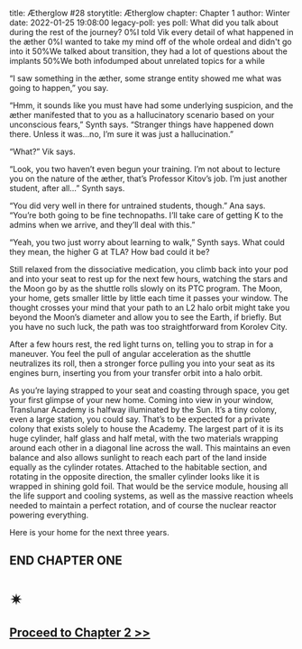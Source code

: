 title: Ætherglow #28
storytitle: Ætherglow 
chapter: Chapter 1
author: Winter
date: 2022-01-25 19:08:00
legacy-poll: yes
poll: What did you talk about during the rest of the journey?
      0%I told Vik every detail of what happened in the æther
      0%I wanted to take my mind off of the whole ordeal and didn't go into it
      50%We talked about transition, they had a lot of questions about the implants
      50%We both infodumped about unrelated topics for a while

“I saw something in the æther, some strange entity showed me what was going to happen,” you say.

“Hmm, it sounds like you must have had some underlying suspicion, and the æther manifested that to you as a hallucinatory scenario based on your unconscious fears,” Synth says. “Stranger things have happened down there. Unless it was…no, I’m sure it was just a hallucination.”

“What?” Vik says.

“Look, you two haven’t even begun your training. I’m not about to lecture you on the nature of the æther, that’s Professor Kitov’s job. I’m just another student, after all…” Synth says.

“You did very well in there for untrained students, though.” Ana says. “You’re both going to be fine technopaths. I’ll take care of getting K to the admins when we arrive, and they’ll deal with this.”

“Yeah, you two just worry about learning to walk,” Synth says. What could they mean, the higher G at TLA? How bad could it be?

Still relaxed from the dissociative medication, you climb back into your pod and into your seat to rest up for the next few hours, watching the stars and the Moon go by as the shuttle rolls slowly on its PTC program. The Moon, your home, gets smaller little by little each time it passes your window. The thought crosses your mind that your path to an L2 halo orbit might take you beyond the Moon’s diameter and allow you to see the Earth, if briefly. But you have no such luck, the path was too straightforward from Korolev City.

After a few hours rest, the red light turns on, telling you to strap in for a maneuver. You feel the pull of angular acceleration as the shuttle neutralizes its roll, then a stronger force pulling you into your seat as its engines burn, inserting you from your transfer orbit into a halo orbit.

As you’re laying strapped to your seat and coasting through space, you get your first glimpse of your new home. Coming into view in your window, Translunar Academy is halfway illuminated by the Sun. It’s a tiny colony, even a large station, you could say. That’s to be expected for a private colony that exists solely to house the Academy. The largest part of it is its huge cylinder, half glass and half metal, with the two materials wrapping around each other in a diagonal line across the wall. This maintains an even balance and also allows sunlight to reach each part of the land inside equally as the cylinder rotates. Attached to the habitable section, and rotating in the opposite direction, the smaller cylinder looks like it is wrapped in shining gold foil. That would be the service module, housing all the life support and cooling systems, as well as the massive reaction wheels needed to maintain a perfect rotation, and of course the nuclear reactor powering everything.

Here is your home for the next three years.

END CHAPTER ONE
---------------

✴
=

[Proceed to Chapter 2 >>](https://translunar.academy/fic/post/46)
-----------------------------------------------------------------
